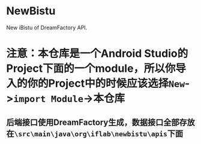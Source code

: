 # NewBistu
New iBistu of DreamFactory API.

# 注意：本仓库是一个Android Studio的Project下面的一个module，所以你导入的你的Project中的时候应该选择`New`->`import Module`->本仓库

## 后端接口使用DreamFactory生成，数据接口全部存放在`\src\main\java\org\iflab\newbistu\apis`下面
